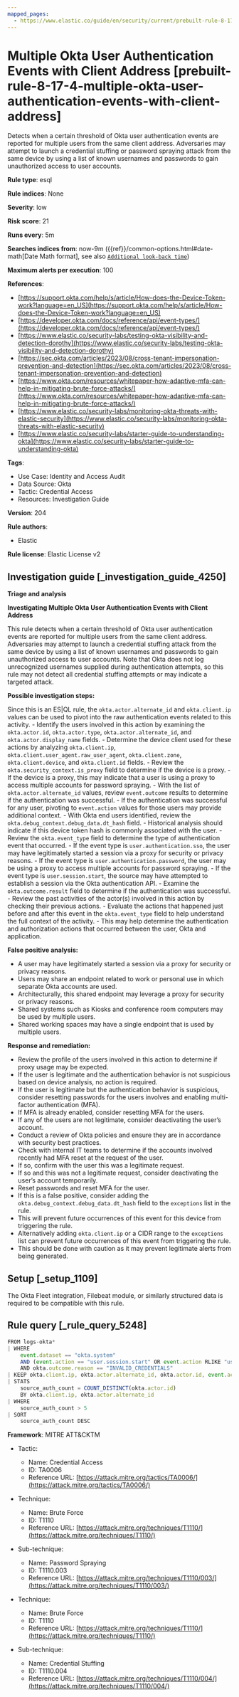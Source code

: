 ```yaml
---
mapped_pages:
  - https://www.elastic.co/guide/en/security/current/prebuilt-rule-8-17-4-multiple-okta-user-authentication-events-with-client-address.html
---
```


# Multiple Okta User Authentication Events with Client Address [prebuilt-rule-8-17-4-multiple-okta-user-authentication-events-with-client-address]

Detects when a certain threshold of Okta user authentication events are reported for multiple users from the same client address. Adversaries may attempt to launch a credential stuffing or password spraying attack from the same device by using a list of known usernames and passwords to gain unauthorized access to user accounts.

**Rule type**: esql

**Rule indices**: None

**Severity**: low

**Risk score**: 21

**Runs every**: 5m

**Searches indices from**: now-9m ({{ref}}/common-options.html#date-math[Date Math format], see also [`Additional look-back time`](docs-content://solutions/security/detect-and-alert/create-detection-rule.md#rule-schedule))

**Maximum alerts per execution**: 100

**References**:

* [https://support.okta.com/help/s/article/How-does-the-Device-Token-work?language=en_US](https://support.okta.com/help/s/article/How-does-the-Device-Token-work?language=en_US)
* [https://developer.okta.com/docs/reference/api/event-types/](https://developer.okta.com/docs/reference/api/event-types/)
* [https://www.elastic.co/security-labs/testing-okta-visibility-and-detection-dorothy](https://www.elastic.co/security-labs/testing-okta-visibility-and-detection-dorothy)
* [https://sec.okta.com/articles/2023/08/cross-tenant-impersonation-prevention-and-detection](https://sec.okta.com/articles/2023/08/cross-tenant-impersonation-prevention-and-detection)
* [https://www.okta.com/resources/whitepaper-how-adaptive-mfa-can-help-in-mitigating-brute-force-attacks/](https://www.okta.com/resources/whitepaper-how-adaptive-mfa-can-help-in-mitigating-brute-force-attacks/)
* [https://www.elastic.co/security-labs/monitoring-okta-threats-with-elastic-security](https://www.elastic.co/security-labs/monitoring-okta-threats-with-elastic-security)
* [https://www.elastic.co/security-labs/starter-guide-to-understanding-okta](https://www.elastic.co/security-labs/starter-guide-to-understanding-okta)

**Tags**:

* Use Case: Identity and Access Audit
* Data Source: Okta
* Tactic: Credential Access
* Resources: Investigation Guide

**Version**: 204

**Rule authors**:

* Elastic

**Rule license**: Elastic License v2

## Investigation guide [_investigation_guide_4250]

**Triage and analysis**

**Investigating Multiple Okta User Authentication Events with Client Address**

This rule detects when a certain threshold of Okta user authentication events are reported for multiple users from the same client address. Adversaries may attempt to launch a credential stuffing attack from the same device by using a list of known usernames and passwords to gain unauthorized access to user accounts. Note that Okta does not log unrecognized usernames supplied during authentication attempts, so this rule may not detect all credential stuffing attempts or may indicate a targeted attack.

**Possible investigation steps:**

Since this is an ES|QL rule, the `okta.actor.alternate_id` and `okta.client.ip` values can be used to pivot into the raw authentication events related to this activity. - Identify the users involved in this action by examining the `okta.actor.id`, `okta.actor.type`, `okta.actor.alternate_id`, and `okta.actor.display_name` fields. - Determine the device client used for these actions by analyzing `okta.client.ip`, `okta.client.user_agent.raw_user_agent`, `okta.client.zone`, `okta.client.device`, and `okta.client.id` fields. - Review the `okta.security_context.is_proxy` field to determine if the device is a proxy. - If the device is a proxy, this may indicate that a user is using a proxy to access multiple accounts for password spraying. - With the list of `okta.actor.alternate_id` values, review `event.outcome` results to determine if the authentication was successful. - If the authentication was successful for any user, pivoting to `event.action` values for those users may provide additional context. - With Okta end users identified, review the `okta.debug_context.debug_data.dt_hash` field. - Historical analysis should indicate if this device token hash is commonly associated with the user. - Review the `okta.event_type` field to determine the type of authentication event that occurred. - If the event type is `user.authentication.sso`, the user may have legitimately started a session via a proxy for security or privacy reasons. - If the event type is `user.authentication.password`, the user may be using a proxy to access multiple accounts for password spraying. - If the event type is `user.session.start`, the source may have attempted to establish a session via the Okta authentication API. - Examine the `okta.outcome.result` field to determine if the authentication was successful. - Review the past activities of the actor(s) involved in this action by checking their previous actions. - Evaluate the actions that happened just before and after this event in the `okta.event_type` field to help understand the full context of the activity. - This may help determine the authentication and authorization actions that occurred between the user, Okta and application.

**False positive analysis:**

* A user may have legitimately started a session via a proxy for security or privacy reasons.
* Users may share an endpoint related to work or personal use in which separate Okta accounts are used.
* Architecturally, this shared endpoint may leverage a proxy for security or privacy reasons.
* Shared systems such as Kiosks and conference room computers may be used by multiple users.
* Shared working spaces may have a single endpoint that is used by multiple users.

**Response and remediation:**

* Review the profile of the users involved in this action to determine if proxy usage may be expected.
* If the user is legitimate and the authentication behavior is not suspicious based on device analysis, no action is required.
* If the user is legitimate but the authentication behavior is suspicious, consider resetting passwords for the users involves and enabling multi-factor authentication (MFA).
* If MFA is already enabled, consider resetting MFA for the users.
* If any of the users are not legitimate, consider deactivating the user’s account.
* Conduct a review of Okta policies and ensure they are in accordance with security best practices.
* Check with internal IT teams to determine if the accounts involved recently had MFA reset at the request of the user.
* If so, confirm with the user this was a legitimate request.
* If so and this was not a legitimate request, consider deactivating the user’s account temporarily.
* Reset passwords and reset MFA for the user.
* If this is a false positive, consider adding the `okta.debug_context.debug_data.dt_hash` field to the `exceptions` list in the rule.
* This will prevent future occurrences of this event for this device from triggering the rule.
* Alternatively adding `okta.client.ip` or a CIDR range to the `exceptions` list can prevent future occurrences of this event from triggering the rule.
* This should be done with caution as it may prevent legitimate alerts from being generated.


## Setup [_setup_1109]

The Okta Fleet integration, Filebeat module, or similarly structured data is required to be compatible with this rule.


## Rule query [_rule_query_5248]

```js
FROM logs-okta*
| WHERE
    event.dataset == "okta.system"
    AND (event.action == "user.session.start" OR event.action RLIKE "user\\.authentication(.*)")
    AND okta.outcome.reason == "INVALID_CREDENTIALS"
| KEEP okta.client.ip, okta.actor.alternate_id, okta.actor.id, event.action, okta.outcome.reason
| STATS
    source_auth_count = COUNT_DISTINCT(okta.actor.id)
    BY okta.client.ip, okta.actor.alternate_id
| WHERE
    source_auth_count > 5
| SORT
    source_auth_count DESC
```

**Framework**: MITRE ATT&CKTM

* Tactic:

    * Name: Credential Access
    * ID: TA0006
    * Reference URL: [https://attack.mitre.org/tactics/TA0006/](https://attack.mitre.org/tactics/TA0006/)

* Technique:

    * Name: Brute Force
    * ID: T1110
    * Reference URL: [https://attack.mitre.org/techniques/T1110/](https://attack.mitre.org/techniques/T1110/)

* Sub-technique:

    * Name: Password Spraying
    * ID: T1110.003
    * Reference URL: [https://attack.mitre.org/techniques/T1110/003/](https://attack.mitre.org/techniques/T1110/003/)

* Technique:

    * Name: Brute Force
    * ID: T1110
    * Reference URL: [https://attack.mitre.org/techniques/T1110/](https://attack.mitre.org/techniques/T1110/)

* Sub-technique:

    * Name: Credential Stuffing
    * ID: T1110.004
    * Reference URL: [https://attack.mitre.org/techniques/T1110/004/](https://attack.mitre.org/techniques/T1110/004/)



